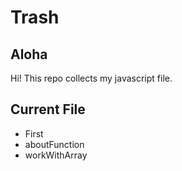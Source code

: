 # Trash


## Aloha
  Hi!
This repo collects my javascript file.

## Current File
- First
- aboutFunction
- workWithArray
